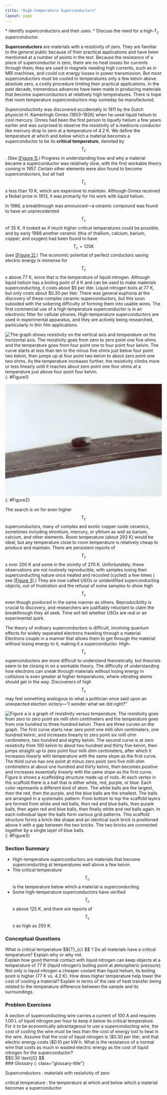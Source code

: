 ```yaml
---
title: "High-temperature Superconductors"
layout: page
---
```


<div class="abstract" markdown="1">
* Identify superconductors and their uses.
* Discuss the need for a high-T<sub>c</sub> superconductor.
</div>

**Superconductors** are materials with a resistivity of zero. They are familiar
to the general public because of their practical applications and have been
mentioned at a number of points in the text. Because the resistance of a piece
of superconductor is zero, there are no heat losses for currents through them;
they are used in magnets needing high currents, such as in MRI machines, and
could cut energy losses in power transmission. But most superconductors must be
cooled to temperatures only a few kelvin above absolute zero, a costly procedure
limiting their practical applications. In the past decade, tremendous advances
have been made in producing materials that become superconductors at relatively
high temperatures. There is hope that room temperature superconductors may
someday be manufactured.

Superconductivity was discovered accidentally in 1911 by the Dutch physicist H.
Kamerlingh Onnes (1853–1926) when he used liquid helium to cool mercury. Onnes
had been the first person to liquefy helium a few years earlier and was
surprised to observe the resistivity of a mediocre conductor like mercury drop
to zero at a temperature of 4.2 K. We define the temperature at which and below
which a material becomes a superconductor to be its **critical temperature**,
denoted by $${T}_{c} $$ .
(See [[Figure 1]](#Figure1).) Progress in understanding how and why a material
became a superconductor was relatively slow, with the first workable theory
coming in 1957. Certain other elements were also found to become
superconductors, but all had $${T}_{c} $$ s less than 10 K, which are expensive
to maintain. Although Onnes received a Nobel prize in 1913, it was primarily for
his work with liquid helium.

In 1986, a breakthrough was announced—a ceramic compound was found to have an
unprecedented $${T}_{c} $$ of 35 K. It looked as if much higher critical
temperatures could be possible, and by early 1988 another ceramic (this of
thallium, calcium, barium, copper, and oxygen) had been found to have $${T}_
{c}=125 \text{K} $$
(see [[Figure 2]](#Figure2).) The economic potential of perfect conductors
saving electric energy is immense for $${T}_{c} $$ s above 77 K, since that is
the temperature of liquid nitrogen. Although liquid helium has a boiling point
of 4 K and can be used to make materials superconducting, it costs about \$5 per
liter. Liquid nitrogen boils at 77 K, but only costs about \$0.30 per liter.
There was general euphoria at the discovery of these complex ceramic
superconductors, but this soon subsided with the sobering difficulty of forming
them into usable wires. The first commercial use of a high temperature
superconductor is in an electronic filter for cellular phones. High-temperature
superconductors are used in experimental apparatus, and they are actively being
researched, particularly in thin film applications.

![The graph shows resistivity on the vertical axis and temperature on the horizontal axis. The resistivity goes from zero to zero point one five ohms and the temperature goes from four point one to four point four kelvin. The curve starts at less than ten to the minus five ohms just below four point two kelvin, then jumps up at four point two kelvin to about zero point one two ohms. As the temperature increases further, the resistivity climbs more or less linearly until it reaches about zero point one four ohms at a temperature just above four point four kelvin.](../resources/Figure_35_06_01.jpg "A graph of resistivity versus temperature for a superconductor shows a sharp transition to zero at the critical temperature Tc. High temperature superconductors have verifiable Tc s greater than 125 K, well above the easily achieved 77-K temperature of liquid nitrogen.")
{: #Figure1}

![The figure shows a button-shaped magnet floating above a superconducting puck. Some wispy fog is flowing from the puck.](../resources/Figure_35_06_02.jpg "One characteristic of a superconductor is that it excludes magnetic flux and, thus, repels other magnets. The small magnet levitated above a high-temperature superconductor, which is cooled by liquid nitrogen, gives evidence that the material is superconducting. When the material warms and becomes conducting, magnetic flux can penetrate it, and the magnet will rest upon it. (credit: Saperaud)")
{: #Figure2}

The search is on for even higher $${T}_{c} $$ superconductors, many of complex
and exotic copper oxide ceramics, sometimes including strontium, mercury, or
yttrium as well as barium, calcium, and other elements. Room temperature (about
293 K) would be ideal, but any temperature close to room temperature is
relatively cheap to produce and maintain. There are persistent reports of $${T}_
{c} $$ s over 200 K and some in the vicinity of 270 K. Unfortunately, these
observations are not routinely reproducible, with samples losing their
superconducting nature once heated and recooled (cycled) a few times (
see [[Figure 3]](#Figure3).) They are now called USOs or unidentified
superconducting objects, out of frustration and the refusal of some samples to
show high $${T}_{c} $$ even though produced in the same manner as others.
Reproducibility is crucial to discovery, and researchers are justifiably
reluctant to claim the breakthrough they all seek. Time will tell whether USOs
are real or an experimental quirk.

The theory of ordinary superconductors is difficult, involving quantum effects
for widely separated electrons traveling through a material. Electrons couple in
a manner that allows them to get through the material without losing energy to
it, making it a superconductor. High- $${T}_{c} $$ superconductors are more
difficult to understand theoretically, but theorists seem to be closing in on a
workable theory. The difficulty of understanding how electrons can sneak through
materials without losing energy in collisions is even greater at higher
temperatures, where vibrating atoms should get in the way. Discoverers of high
$${T}_{c} $$ may feel something analogous to what a politician once said upon an
unexpected election victory—“I wonder what we did right?”

![Figure a is a graph of resistivity versus temperature. The resistivity goes from zero to zero point six milli ohm centimeters and the temperature goes from one hundred to three hundred kelvin. There are three curves on the graph. The first curve starts near zero point one milli ohm centimeters, one hundred kelvin, and increases linearly to zero point six milli ohm centimeters, two hundred and eighty kelvin. The second curve is at zero resistivity from 100 kelvin to about two hundred and thirty five kelvin, then jumps straight up to zero point four milli ohm centimeters, after which it increases linearly with temperature with the same slope as the first curve. The third curve has one point at minus zero point zero five milli ohm centimeters at about one hundred and thirty kelvin, then becomes positive and increases essentially linearly with the same slope as the first curve. Figure b shows a scaffolding structure made up of rods. At each vertex in the scaffold there is a ball that is either white, red, purple, or blue. Each color represents a different kind of atom. The white balls are the largest, then the red, then the purple, and the blue balls are the smallest. The balls are arranged in a systematic pattern. From bottom to top the scaffold layers are formed from white and red balls, then red and blue balls, then purple balls, then again red and blue balls, then finally white and red balls again. In each individual layer the balls form various grid patterns. This scaffold structure forms a brick-like shape and an identical such brick is positioned above it with a gap between the two bricks. The two bricks are connected together by a single layer of blue balls. ](../resources/Figure_35_06_03.jpg "(a) This graph, adapted from an article in Physics Today, shows the behavior of a single sample of a high-temperature superconductor in three different trials. In one case the sample exhibited a \( T_{c} \) of about 230 K, whereas in the others it did not become superconducting at all. The lack of reproducibility is typical of forefront experiments and prohibits definitive conclusions. (b) This colorful diagram shows the complex but systematic nature of the lattice structure of a high-temperature superconducting ceramic. (credit: en:Cadmium, Wikimedia Commons) ")
{: #Figure3}

### Section Summary

* High-temperature superconductors are materials that become superconducting at
  temperatures well above a few kelvin.
* The critical temperature $${T}_{c} $$ is the temperature below which a
  material is superconducting.
* Some high-temperature superconductors have verified $${T}_{c} $$ s above 125
  K, and there are reports of $${T}_{c} $$ s as high as 250 K.

### Conceptual Questions

<div class="exercise" data-element-type="conceptual-questions">
<div class="problem" markdown="1">
What is critical temperature  $${T}_{c} $$ ?
 Do all materials have a critical temperature? Explain why or why not.

</div>
</div>

<div class="exercise" data-element-type="conceptual-questions">
<div class="problem" markdown="1">
Explain how good thermal contact with liquid nitrogen can keep objects at a temperature of 77 K (liquid nitrogen’s boiling point at atmospheric pressure).

</div>
</div>

<div class="exercise" data-element-type="conceptual-questions">
<div class="problem" markdown="1">
Not only is liquid nitrogen a cheaper coolant than liquid helium, its boiling point is higher (77 K vs. 4.2 K). How does higher temperature help lower the cost of cooling a material? Explain in terms of the rate of heat transfer being related to the temperature difference between the sample and its surroundings.

</div>
</div>

### Problem Exercises

<div class="exercise" data-element-type="problems-exercises">
<div class="problem" markdown="1">
A section of superconducting wire carries a current of 100 A and requires 1.00 L of liquid nitrogen per hour to keep it below its critical temperature. For it to be economically advantageous to use a superconducting wire, the cost of cooling the wire must be less than the cost of energy lost to heat in the wire. Assume that the cost of liquid nitrogen is  \$0.30 per liter, and that electric energy costs  \$0.10 per kW·h. What is the resistance of a normal wire that costs as much in wasted electric energy as the cost of liquid nitrogen for the superconductor?

</div>
<div class="solution" data-element-type="problems-exercises">
<div class="equation" id="import-auto-id1169737740716">
 $$0.30 \text{Ω} $$
</div>
</div>
</div>

<div class="glossary" markdown="1">
### Glossary
{: class="glossary-title"}

Superconductors
: materials with resistivity of zero

critical temperature
: the temperature at which and below which a material becomes a superconductor 

</div>
